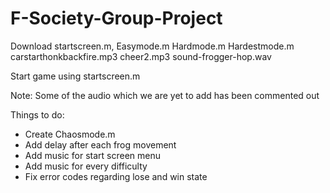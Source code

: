 # F-Society-Group-Project
Download startscreen.m, 
         Easymode.m
         Hardmode.m
         Hardestmode.m
         carstarthonkbackfire.mp3
         cheer2.mp3
         sound-frogger-hop.wav
         
Start game using startscreen.m

Note: Some of the audio which we are yet to add has been commented out

Things to do:

- Create Chaosmode.m
- Add delay after each frog movement
- Add music for start screen menu
- Add music for every difficulty
- Fix error codes regarding lose and win state
